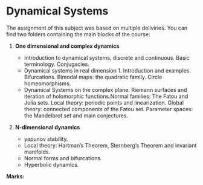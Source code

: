 # Dynamical Systems
The assignment of this subject was based on multiple deliviries. You can find two folders containing the main blocks of the course:
1. **One dimensional and complex dynamics**
   + Introduction to dynamical systems, discrete and continuous. Basic terminology. Conjugacies.
   + Dynamical systems in real dimension 1. Introduction and examples. Bifurcations. Bimodal maps: the quadratic family. Circle homeomorphisms.
   + Dynamical Systems on the complex plane. Riemann surfaces and iteration of holomorphic functions.Normal families: The Fatou and Julia sets. Local theory: periodic points and linearization. Global theory: connected components of the Fatou set. Parameter spaces: the Mandelbrot set and main conjectures.

2. **N-dimensional dynamics**
   + yapunov stability.
   + Local theory: Hartman’s Theorem, Sternberg’s Theorem and invariant manifolds.
   + Normal forms and bifurcations.
   + Hyperbolic dynamics.


**Marks:**
